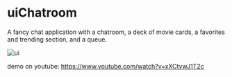 # uiChatroom
A fancy chat application with a chatroom, a deck of movie cards, a favorites and trending section, and a queue. 

![ui](https://user-images.githubusercontent.com/28164171/32695004-942f6668-c70d-11e7-9dfe-38f60122d315.png)

demo on youtube: https://www.youtube.com/watch?v=xXCtvwJ1T2c
